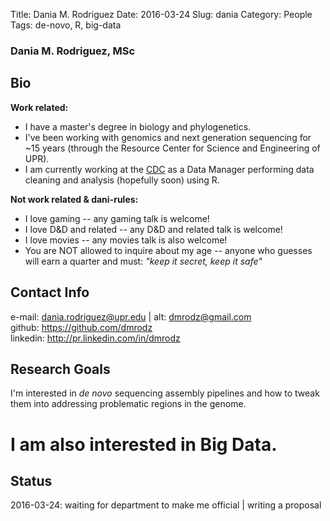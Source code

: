 Title: Dania M. Rodriguez
Date: 2016-03-24
Slug: dania
Category: People
Tags: de-novo, R, big-data
  
### Dania M. Rodriguez, MSc
  
## Bio
**Work related:**

  - I have a master's degree in biology and phylogenetics.  
  - I've been working with genomics and next generation sequencing for ~15 years (through the Resource Center for Science and Engineering of UPR).  
  - I am currently working at the [CDC](http://www.cdc.gov) as a Data Manager performing data cleaning and analysis (hopefully soon) using R.  
  
**Not work related & dani-rules:**  

  - I love gaming -- any gaming talk is welcome!  
  - I love D&D and related -- any D&D and related talk is welcome!  
  - I love movies -- any movies talk is also welcome!  
  - You are NOT allowed to inquire about my age -- anyone who guesses will earn a quarter and must: *"keep it secret, keep it safe"*  
  
## Contact Info  
e-mail: <dania.rodriguez@upr.edu> | alt: <dmrodz@gmail.com>  
github: <https://github.com/dmrodz>  
linkedin: <http://pr.linkedin.com/in/dmrodz>  
  
## Research Goals
  
I'm interested in *de novo* sequencing assembly pipelines and how to tweak them into addressing problematic regions in the genome.  
<h1>I am also interested in Big Data.</h1>  
  
## Status  

2016-03-24: waiting for department to make me official | writing a proposal
  
  
  
  

